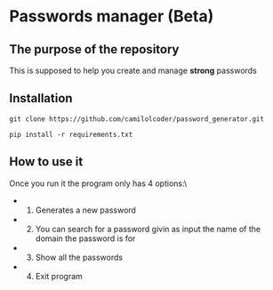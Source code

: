 # Passwords manager (Beta)

## The purpose of the repository

This is supposed to help you create and manage **strong** passwords

## Installation

```
git clone https://github.com/camilolcoder/password_generator.git
```

```
pip install -r requirements.txt  
```
## How to use it

Once you run it the program only has 4 options:\

- 1. Generates a new password
- 2. You can search for a password givin as input the name of the domain the password is for
- 3. Show all the passwords
- 4. Exit program